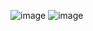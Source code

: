 ![image](https://user-images.githubusercontent.com/64565005/195714738-b6975034-d21f-4fe5-a073-aeaf358f957a.png)
![image](https://user-images.githubusercontent.com/64565005/195714881-6e64343e-af31-408b-b503-d98b1451c96c.png)
